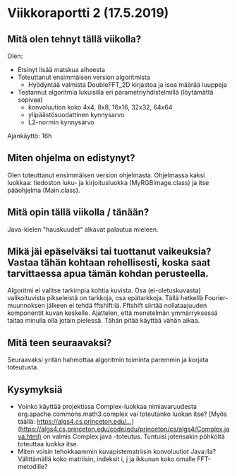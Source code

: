 
# Viikkoraportti 2 (17.5.2019)

## Mitä olen tehnyt tällä viikolla?

Olen:
* Etsinyt lisää matskua aiheesta
* Toteuttanut ensimmäisen version algoritmista
     * Hyödyntää valmista DoubleFFT_2D kirjastoa ja isoa määrää luuppeja
* Testannut algoritmia lukuisilla eri parametriyhdistelmillä (löytämättä sopivaa)
     * konvoluution koko 4x4, 8x8, 16x16, 32x32, 64x64
     * ylipäästösuodattinen kynnysarvo
     * L2-normin kynnysarvo

Ajankäyttö: 16h

## Miten ohjelma on edistynyt?

Olen toteuttanut ensimmäisen version ohjelmasta. Ohjelmassa kaksi luokkaa: tiedoston luku- ja kirjoitusluokka (MyRGBImage.class) ja itse pääohjelma (Main.class).

## Mitä opin tällä viikolla / tänään?

Java-kielen "hauskuudet" alkavat palautua mieleen. 

## Mikä jäi epäselväksi tai tuottanut vaikeuksia? Vastaa tähän kohtaan rehellisesti, koska saat tarvittaessa apua tämän kohdan perusteella.

Algoritmi ei valitse tarkimpia kohtia kuvista. Osa (ei-oletuskuvasta) valikoituvista pikseleistä on tarkkoja, osa epätarkkoja. Tällä hetkellä Fourier-muunnoksen jälkeen ei tehdä fftshift:iä. Fftshift siirtää nollataajuuden komponentit kuvan keskelle. Ajattelen, että menetelmän ymmärryksessä taitaa minulla olla jotain pielessä. Tähän pitää käyttää vähän aikaa. 

## Mitä teen seuraavaksi?

Seuraavaksi yritän hahmottaa algoritmin toiminta paremmin ja korjata toteutusta. 

## Kysymyksiä

* Voinko käyttää projektissa Complex-luokkaa nimiavaruudesta org.apache.commons.math3.complex vai toteutanko luokan itse? [Myös täällä: https://algs4.cs.princeton.edu/...](https://algs4.cs.princeton.edu/code/edu/princeton/cs/algs4/Complex.java.html) on valmis Complex.java -toteutus. Tuntuisi jotensakin pöhköltä toteuttaa luokka itse.
* Miten voisin tehokkaammin kuvapistematriisin konvoluutiot Java:lla? Välittämällä koko matriisin, indeksit i, j ja ikkunan koko omalle FFT-metodille?


